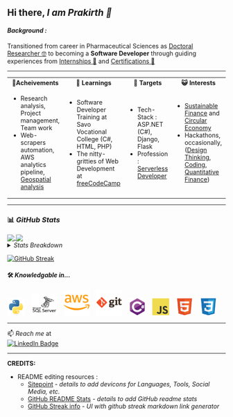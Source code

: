 ## Hi there, *I am Prakirth 👋*
#### *Background :*
<p> 
  Transitioned from career in Pharmaceutical Sciences as <a href="https://www.researchgate.net/profile/Prakirth-Govardhanam">Doctoral Researcher 🤓</a> to becoming a <b>Software Developer</b> through guiding experiences from <a href="https://www.linkedin.com/in/prakirth-govardhanam-3a185156/details/experience/">Internships 🧑‍</a> and <a href="https://www.credly.com/users/narayana-prakirth-govardhanam">Certifications 🧾</a>
</p>
<hr>
<table>
<th>🥇Acheivements</th>
<th>📖 Learnings</th>
<th>🏹 Targets</th>
<th>😺 Interests</th>
<tr>
  <td>
    <ul>
      <li>Research analysis, Project management, Team work</li>
      <li>Web-scrapers automation, AWS analytics pipeline, <a href="https://github.com/prak112/Coursera-IBM_Capstone">Geospatial analysis</a></li>
    </ul>
  </td>
   <td>
    <ul>
      <li>Software Developer Training at Savo Vocational College (C#, HTML, PHP)</li>
      <li>The nitty-gritties of Web Development at <a href="https://www.freecodecamp.org/learn">freeCodeCamp</a></li>
    </ul>
  </td>
  <td>
    <ul>
      <li>Tech-Stack : ASP.NET (C#), Django, Flask</li>
      <li>Profession : <a href="https://www.freecodecamp.org/news/become-a-serverless-developer">Serverless Developer</a></li>
    </ul>
  </td>
  <td>
    <ul>
      <li><a href="https://github.com/prak112/esg-profile">Sustainable Finance</a> and <a href="https://ellenmacarthurfoundation.org/topics/circular-economy-introduction/learning-pathways">Circular Economy</a></li>
      <li>Hackathons, occasionally, (<a href="https://ekipade310.sharepoint.com/sites/3TeamProjekte/Freigegebene%20Dokumente/Forms/AllItems.aspx?id=%2Fsites%2F3TeamProjekte%2FFreigegebene%20Dokumente%2F1%20Archiv%2F2021%2F30008%20%2D%20Innovate2030%20%2D%20SDG12%2FTeilnehmende%2FZertifikate%2FGeneral%2FSingle%20PDF%20General%20Certificates%2Fekipa%20Certificate%20Innovate2030%20SDG12%20Prakirth%20Govardhanam%2Epdf&parent=%2Fsites%2F3TeamProjekte%2FFreigegebene%20Dokumente%2F1%20Archiv%2F2021%2F30008%20%2D%20Innovate2030%20%2D%20SDG12%2FTeilnehmende%2FZertifikate%2FGeneral%2FSingle%20PDF%20General%20Certificates&p=true&ga=1">Design Thinking</a>, <a href="https://github.com/prak112/data4wildlife">Coding</a>, <a href="https://github.com/prak112/crunchdao">Quantitative Finance</a>)</li>
    </ul>
  </td>
</tr>
</table>
<hr>

### 📊 *GitHub Stats*

<a href="https://github.com/anuraghazra/github-readme-stats">
  <img height=200 align="center" src="https://github-readme-stats.vercel.app/api?username=prak112&theme=tokyonight&rank_icon=percentile" />
</a>
<a href="https://github.com/anuraghazra/convoychat">
  <img height=200 align="center" src="https://github-readme-stats.vercel.app/api/top-langs?username=prak112&layout=compact&langs_count=8&card_width=320&theme=merko" />
</a>

<details>
  <summary><i>Stats Breakdown</i></summary>
   <ul>
    <li> S &ensp;=&ensp; Top 1%</li>
    <li> A+ =&ensp; Top 12.5%</li> 
    <li> A &ensp;=&ensp; Top 25%</li>
    <li> A- =&ensp; Top 37.5%</li>
    <li> B+ =&ensp; Top 50%</li>
    <li> B &ensp;=&ensp; Top 62.5%</li>
    <li> B- =&ensp; Top 75%</li>
    <li> C+ =&ensp; Top 87.5%</li>
    <li> C &ensp;=&ensp; Everyone</li>
  </ul>
   This ranking scheme is based on the Japanese academic grading system, i.e., Global percentile is calculated as a weighted sum of percentiles for each statistic (number of commits, pull requests,
   issues, stars and followers), based on the cumulative distribution function of the exponential and the log-normal distributions. The implementation can be investigated from the <a href="https://github.com/anuraghazra/github-readme-stats/blob/master/src/calculateRank.js">calculation</a>. The circle around the rank shows 100 minus the global percentile.
</details>

[![GitHub Streak](https://github-readme-streak-stats.herokuapp.com?user=prak112&theme=ocean-dark&date_format=M%20j%5B%2C%20Y%5D&exclude_days=Sun%2CSat)](https://git.io/streak-stats)


#### 🛠️ <i>Knowledgable in...</i>
<div>
<img src="https://github.com/devicons/devicon/blob/master/icons/python/python-original.svg" title="Python" alt="Python" width="40" height="40"/> &ensp;
  <img src="https://github.com/devicons/devicon/blob/master/icons/microsoftsqlserver/microsoftsqlserver-plain-wordmark.svg" title="Micorsoft SQL Server"  alt="MicrosoftSQLServer" width="60" height="50"/> &ensp;
  <img src="https://github.com/devicons/devicon/blob/master/icons/amazonwebservices/amazonwebservices-plain-wordmark.svg" title="AWS" alt="AWS" width="60" height="60"/> &ensp;  
  <img src="https://github.com/devicons/devicon/blob/master/icons/git/git-original-wordmark.svg" title="Git" **alt="Git" width="60" height="60"/> &ensp;
  <img src="https://github.com/devicons/devicon/blob/master/icons/csharp/csharp-original.svg" title="C#" alt="Csharp" width="40" height="40"/> &ensp;
  <img src="https://github.com/devicons/devicon/blob/master/icons/javascript/javascript-original.svg" title="JavaScript" alt="javascript" width="40" height="40"/> &ensp;
  <img src="https://github.com/devicons/devicon/blob/master/icons/html5/html5-original.svg" title="HTML5" alt="HTML5" width="40" height="40"/> &ensp;
  <img src="https://github.com/devicons/devicon/blob/master/icons/css3/css3-original.svg" title="CSS3" alt="CSS3" width="40" height="40"/> &ensp;
</div>
<hr>

<div>
📫 <i>Reach me</i> at <div id="badges">
    <a href="https://www.linkedin.com/in/prakirth-govardhanam-3a185156/"><img src="https://img.shields.io/badge/LinkedIn-blue?style=for-the-badge&logo=linkedin&logoColor=white" alt="LinkedIn Badge"/>
      </a>
</div>
<hr>

**CREDITS:**
- README editing resources :
  - [Sitepoint](https://www.sitepoint.com/github-profile-readme/) - _details to add devicons for Languages, Tools, Social Media, etc._
  - [GitHub README Stats](https://github.com/anuraghazra/github-readme-stats) - _details to add GitHub readme stats_
  - [GitHub Streak info](https://github-readme-streak-stats.herokuapp.com/demo/) - _UI with github streak markdown link generator_
